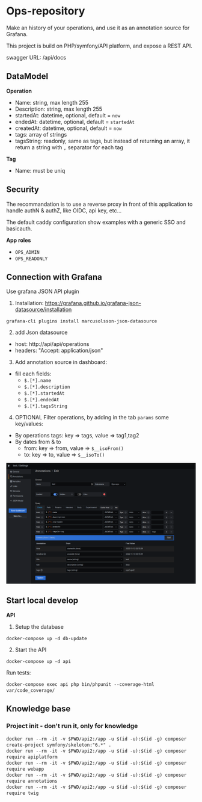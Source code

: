 # Ops-repository

Make an history of your operations, and use it as an annotation source for Grafana.

This project is build on PHP/symfony/API platform, and expose a REST API.

swagger URL: /api/docs

## DataModel

**Operation**
* Name: string, max length 255
* Description: string, max length 255
* startedAt: datetime, optional, default = `now`
* endedAt: datetime, optional, default = `startedAt`
* createdAt: datetime, optional, default = `now`
* tags: array of strings
* tagsString: readonly, same as tags, but instead of returning an array, it return a string with `,` separator for each tag

**Tag**
* Name: must be uniq

## Security

The recommandation is to use a reverse proxy in front of this application to handle authN & authZ, like OIDC, api key, etc...

The default caddy configuration show examples with a generic SSO and basicauth.

**App roles**
* `OPS_ADMIN`
* `OPS_READONLY`

## Connection with Grafana

Use grafana JSON API plugin

1. Installation: https://grafana.github.io/grafana-json-datasource/installation
```
grafana-cli plugins install marcusolsson-json-datasource
```

2. add Json datasource
  * host: http://api/api/operations
  * headers: "Accept: application/json"
3. Add annotation source in dashboard:
  * fill each fields:
    * `$.[*].name`
    * `$.[*].description`
    * `$.[*].startedAt`
    * `$.[*].endedAt`
    * `$.[*].tagsString`
4. OPTIONAL Filter operations, by adding in the tab `params` some key/values:
  * By operations tags: key => tags, value => tag1,tag2
  * By dates from & to
    * from: key => from, value => `$__isoFrom()`
    * to: key => to, value => `$__isoTo()`

![Grafana dashboard annotation config](./asset/grafana_annotation_source_config.png)

## Start local develop

**API**

1. Setup the database
```
docker-compose up -d db-update
```
2. Start the API
```
docker-compose up -d api
```

Run tests:
```
docker-compose exec api php bin/phpunit --coverage-html var/code_coverage/
```

## Knowledge base

### Project init - don't run it, only for knowledge

```
docker run --rm -it -v $PWD/api2:/app -u $(id -u):$(id -g) composer create-project symfony/skeleton:"6.*" .
docker run --rm -it -v $PWD/api2:/app -u $(id -u):$(id -g) composer require apiplatform
docker run --rm -it -v $PWD/api2:/app -u $(id -u):$(id -g) composer require webapp
docker run --rm -it -v $PWD/api2:/app -u $(id -u):$(id -g) composer require annotations
docker run --rm -it -v $PWD/api2:/app -u $(id -u):$(id -g) composer require twig
```
